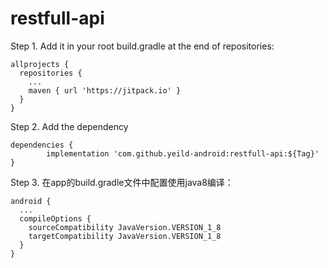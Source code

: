 # restfull-api

Step 1. Add it in your root build.gradle at the end of repositories:
```
allprojects {
  repositories {
    ...
    maven { url 'https://jitpack.io' }
  }
}
```
Step 2. Add the dependency
```
dependencies {
        implementation 'com.github.yeild-android:restfull-api:${Tag}'
}
```

Step 3. 在app的build.gradle文件中配置使用java8编译：
```
android {
  ...
  compileOptions {
    sourceCompatibility JavaVersion.VERSION_1_8
    targetCompatibility JavaVersion.VERSION_1_8
  }
}
```
